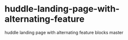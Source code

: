 # huddle-landing-page-with-alternating-feature
huddle landing page with alternating feature blocks master
